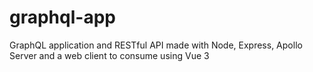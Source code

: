 # graphql-app
GraphQL application and RESTful API made with Node, Express, Apollo Server and a web client to consume using Vue 3
